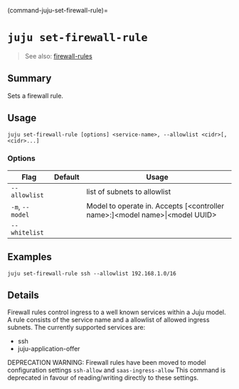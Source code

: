 (command-juju-set-firewall-rule)=
# `juju set-firewall-rule`
> See also: [firewall-rules](#firewall-rules)

## Summary
Sets a firewall rule.

## Usage
```juju set-firewall-rule [options] <service-name>, --allowlist <cidr>[,<cidr>...]```

### Options
| Flag | Default | Usage |
| --- | --- | --- |
| `--allowlist` |  | list of subnets to allowlist |
| `-m`, `--model` |  | Model to operate in. Accepts [&lt;controller name&gt;:]&lt;model name&gt;&#x7c;&lt;model UUID&gt; |
| `--whitelist` |  |  |

## Examples

    juju set-firewall-rule ssh --allowlist 192.168.1.0/16


## Details

Firewall rules control ingress to a well known services
within a Juju model. A rule consists of the service name
and a allowlist of allowed ingress subnets.
The currently supported services are:
- ssh
- juju-application-offer

DEPRECATION WARNING: 
Firewall rules have been moved to model configuration settings `ssh-allow` and
`saas-ingress-allow` This command is deprecated in favour of
reading/writing directly to these settings.